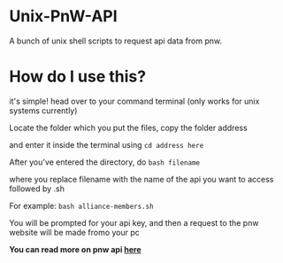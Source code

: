 # Unix-PnW-API
A bunch of unix shell scripts to request api data from pnw.


# How do I use this?

it's simple! head over to your command terminal (only works for unix systems currently) 

Locate the folder which you put the files, copy the folder address

and enter it inside the terminal using `cd address here`

After you've entered the directory, do `bash filename`

where you replace filename with the name of the api you want to access followed by .sh

For example: `bash alliance-members.sh`

You will be prompted for your api key, and then a request to the pnw website will be made fromo your pc




**You can read more on pnw api [here](https://politicsandwar.fandom.com/wiki/Category:API)**
